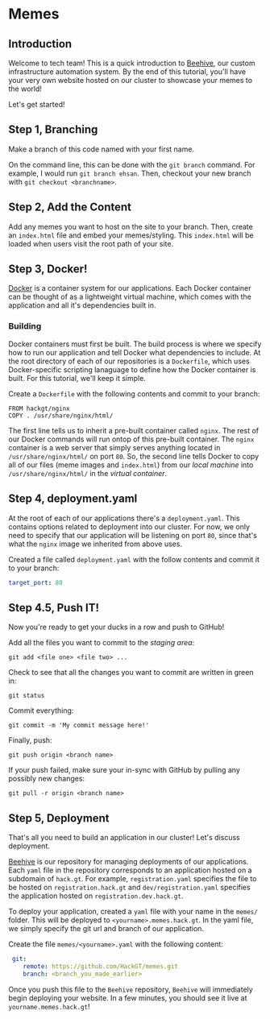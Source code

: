 # Memes
## Introduction
Welcome to tech team! This is a quick introduction to [Beehive](https://github.com/hackgt/biodomes), our custom infrastructure automation system. By the end of this tutorial, you'll have your very own website hosted on our cluster to showcase your memes to the world!

 Let's get started!

## Step 1, Branching
Make a branch of this code named with your first name. 

On the command line, this can be done with the `git branch` command. For example, I would run `git branch ehsan`. Then, checkout your new branch with `git checkout <branchname>`.

## Step 2, Add the Content
Add any memes you want to host on the site to your branch. Then, create an `index.html` file and embed your memes/styling. This `index.html` will be loaded when users visit the root path of your site.

## Step 3, Docker!
[Docker](docker.com) is a container system for our applications. Each Docker container can be thought of as a lightweight virtual machine, which comes with the application and all it's dependencies built in.
### Building
 Docker containers must first be built. The build process is where we specify how to run our application and tell Docker what dependencies to include. At the root directory of each of our repositories is a `Dockerfile`, which uses Docker-specific scripting lanaguage to define how the Docker container is built. For this tutorial, we'll keep it simple.

Create a `Dockerfile` with the following contents and commit to your branch:
 ```
 FROM hackgt/nginx
 COPY . /usr/share/nginx/html/
 ```
The first line tells us to inherit a pre-built container called `nginx`. The rest of our Docker commands will run ontop of this pre-built container. The `nginx` container is a web server that simply serves anything located in `/usr/share/nginx/html/` on port `80`. So, the second line tells Docker to copy all of our files (meme images and `index.html`) from our _local machine_ into `/usr/share/nginx/html/` in the _virtual container_. 

## Step 4, deployment.yaml
At the root of each of our applications there's a `deployment.yaml`. This contains options related to deployment into our cluster. For now, we only need to specify that our application will be listening on port `80`, since that's what the `nginx` image we inherited from above uses.

Created a file called `deployment.yaml` with the follow contents and commit it to your branch:
```yaml
target_port: 80 
```

## Step 4.5, Push IT!

Now you're ready to get your ducks in a row and push to GitHub!

Add all the files you want to commit to the _staging area_:
```
git add <file one> <file two> ...
```

Check to see that all the changes you want to commit are written in green in:
```
git status
```

Commit everything:
```
git commit -m 'My commit message here!'
```

Finally, push:
```
git push origin <branch name>
```

If your push failed, make sure your in-sync with GitHub by pulling any possibly new changes:
```
git pull -r origin <branch name>
```


## Step 5, Deployment
That's all you need to build an application in our cluster! Let's discuss deployment.


[Beehive](https://github.com/hackgt/biodomes) is our repository for managing deployments of our applications. Each `yaml` file in the repository corresponds to an application hosted on a subdomain of `hack.gt`. For example, `registration.yaml` specifies the file to be hosted on `registration.hack.gt` and `dev/registration.yaml` specifies the application hosted on `registration.dev.hack.gt`. 

To deploy your application, created a `yaml` file with your name in the `memes/` folder. This will be deployed to `<yourname>.memes.hack.gt`. In the yaml file, we simply specify the git url and branch of our application.

Create the file `memes/<yourname>.yaml` with the following content:
```yaml
 git:
    remote: https://github.com/HackGT/memes.git
    branch: <branch_you_made_earlier>
```

Once you push this file to the `Beehive` repository, `Beehive` will immediately begin deploying your website. In a few minutes, you should see it live at `yourname.memes.hack.gt`!

